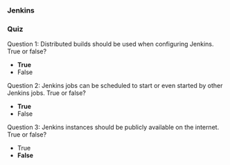 ### Jenkins

### Quiz

Question 1:
Distributed builds should be used when configuring Jenkins. True or false?
- **True**
- False

Question 2:
Jenkins jobs can be scheduled to start or even started by other Jenkins jobs. True or false?
- **True**
- False

Question 3:
Jenkins instances should be publicly available on the internet. True or false?
- True
- **False**